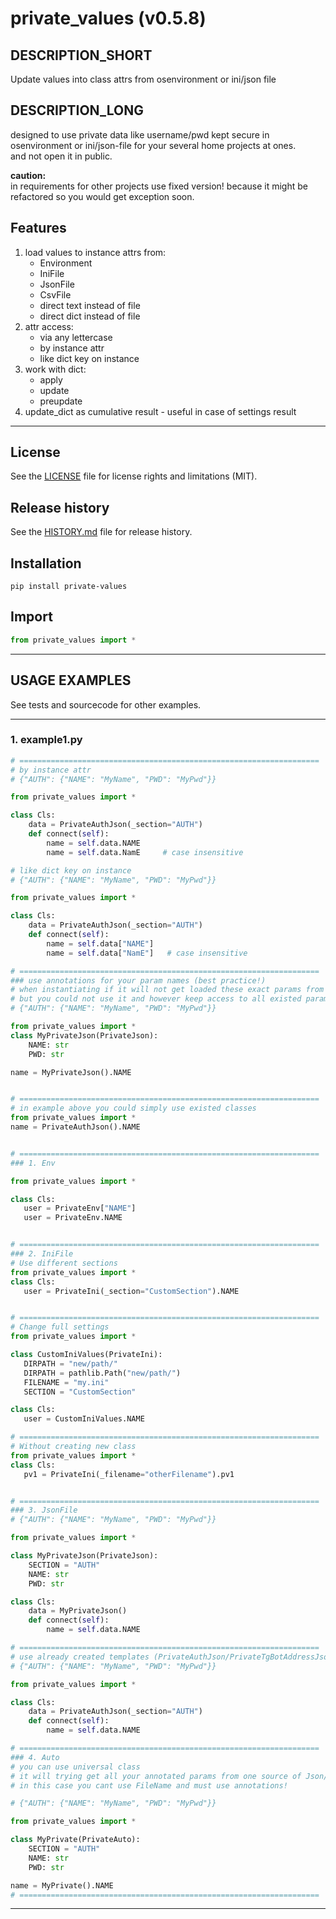 # private_values (v0.5.8)

## DESCRIPTION_SHORT
Update values into class attrs from osenvironment or ini/json file

## DESCRIPTION_LONG
designed to use private data like username/pwd kept secure in osenvironment or ini/json-file for your several home projects at ones.  
and not open it in public.  

**caution:**  
in requirements for other projects use fixed version! because it might be refactored so you would get exception soon.


## Features
1. load values to instance attrs from:  
	- Environment  
	- IniFile  
	- JsonFile  
	- CsvFile  
	- direct text instead of file  
	- direct dict instead of file  
2. attr access:  
	- via any lettercase  
	- by instance attr  
	- like dict key on instance  
3. work with dict:  
	- apply  
	- update  
	- preupdate  
4. update_dict as cumulative result - useful in case of settings result  


********************************************************************************
## License
See the [LICENSE](LICENSE) file for license rights and limitations (MIT).


## Release history
See the [HISTORY.md](HISTORY.md) file for release history.


## Installation
```commandline
pip install private-values
```


## Import
```python
from private_values import *
```


********************************************************************************
## USAGE EXAMPLES
See tests and sourcecode for other examples.

------------------------------
### 1. example1.py
```python
# ===================================================================
# by instance attr
# {"AUTH": {"NAME": "MyName", "PWD": "MyPwd"}}

from private_values import *

class Cls:
    data = PrivateAuthJson(_section="AUTH")
    def connect(self):
        name = self.data.NAME
        name = self.data.NamE     # case insensitive

# like dict key on instance
# {"AUTH": {"NAME": "MyName", "PWD": "MyPwd"}}

from private_values import *

class Cls:
    data = PrivateAuthJson(_section="AUTH")
    def connect(self):
        name = self.data["NAME"]
        name = self.data["NamE"]   # case insensitive

# ===================================================================
### use annotations for your param names (best practice!)
# when instantiating if it will not get loaded these exact params from your private sources - RAISE!  
# but you could not use it and however keep access to all existed params in used section!
# {"AUTH": {"NAME": "MyName", "PWD": "MyPwd"}}

from private_values import *
class MyPrivateJson(PrivateJson):
    NAME: str
    PWD: str

name = MyPrivateJson().NAME


# ===================================================================
# in example above you could simply use existed classes
from private_values import *
name = PrivateAuthJson().NAME


# ===================================================================
### 1. Env

from private_values import *

class Cls:
   user = PrivateEnv["NAME"]
   user = PrivateEnv.NAME


# ===================================================================
### 2. IniFile
# Use different sections
from private_values import *
class Cls:
   user = PrivateIni(_section="CustomSection").NAME


# ===================================================================
# Change full settings
from private_values import *

class CustomIniValues(PrivateIni):
   DIRPATH = "new/path/"
   DIRPATH = pathlib.Path("new/path/")
   FILENAME = "my.ini"
   SECTION = "CustomSection"

class Cls:
   user = CustomIniValues.NAME

# ===================================================================
# Without creating new class
from private_values import *
class Cls:
   pv1 = PrivateIni(_filename="otherFilename").pv1


# ===================================================================
### 3. JsonFile
# {"AUTH": {"NAME": "MyName", "PWD": "MyPwd"}}

from private_values import *

class MyPrivateJson(PrivateJson):
    SECTION = "AUTH"
    NAME: str
    PWD: str

class Cls:
    data = MyPrivateJson()
    def connect(self):
        name = self.data.NAME

# ===================================================================
# use already created templates (PrivateAuthJson/PrivateTgBotAddressJson) for standard attributes
# {"AUTH": {"NAME": "MyName", "PWD": "MyPwd"}}

from private_values import *

class Cls:
    data = PrivateAuthJson(_section="AUTH")
    def connect(self):
        name = self.data.NAME

# ===================================================================
### 4. Auto  
# you can use universal class  
# it will trying get all your annotated params from one source of Json/Ini/Env (in exact order)  
# in this case you cant use FileName and must use annotations!

# {"AUTH": {"NAME": "MyName", "PWD": "MyPwd"}}

from private_values import *

class MyPrivate(PrivateAuto):
    SECTION = "AUTH"
    NAME: str
    PWD: str

name = MyPrivate().NAME
# ===================================================================
```

********************************************************************************

